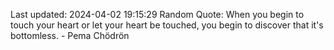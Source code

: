 Last updated: 2024-04-02 19:15:29
Random Quote: When you begin to touch your heart or let your heart be touched, you begin to discover that it's bottomless. - Pema Chödrön